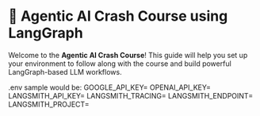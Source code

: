 # 🧠 Agentic AI Crash Course using LangGraph

Welcome to the **Agentic AI Crash Course**! This guide will help you set up your environment to follow along with the course and build powerful LangGraph-based LLM workflows.

.env sample would be:
GOOGLE_API_KEY=
OPENAI_API_KEY=
LANGSMITH_API_KEY=
LANGSMITH_TRACING=
LANGSMITH_ENDPOINT=
LANGSMITH_PROJECT=
